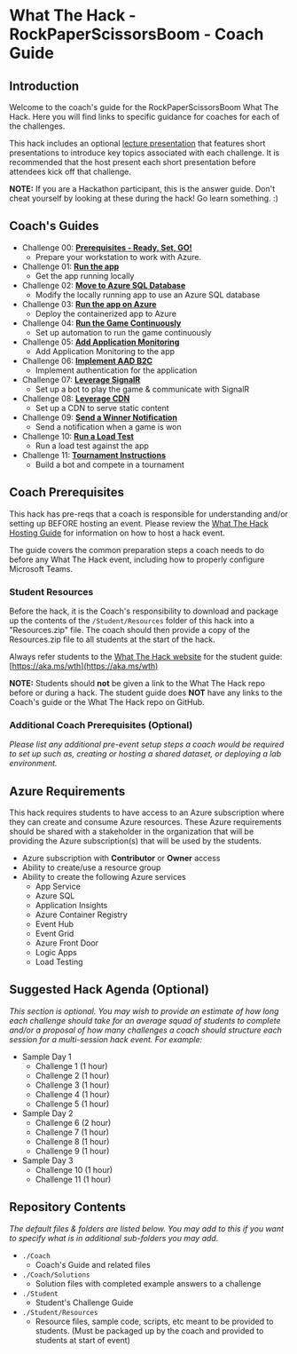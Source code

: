 # What The Hack - RockPaperScissorsBoom - Coach Guide

## Introduction

Welcome to the coach's guide for the RockPaperScissorsBoom What The Hack. Here you will find links to specific guidance for coaches for each of the challenges.

This hack includes an optional [lecture presentation](Lectures.pptx) that features short presentations to introduce key topics associated with each challenge. It is recommended that the host present each short presentation before attendees kick off that challenge.

**NOTE:** If you are a Hackathon participant, this is the answer guide. Don't cheat yourself by looking at these during the hack! Go learn something. :)

## Coach's Guides

- Challenge 00: **[Prerequisites - Ready, Set, GO!](Solution-00.md)**
  - Prepare your workstation to work with Azure.
- Challenge 01: **[Run the app](Solution-01.md)**
  - Get the app running locally
- Challenge 02: **[Move to Azure SQL Database](Solution-02.md)**
  - Modify the locally running app to use an Azure SQL database
- Challenge 03: **[Run the app on Azure](Solution-03.md)**
  - Deploy the containerized app to Azure
- Challenge 04: **[Run the Game Continuously](Solution-04.md)**
  - Set up automation to run the game continuously
- Challenge 05: **[Add Application Monitoring](Solution-05.md)**
  - Add Application Monitoring to the app
- Challenge 06: **[Implement AAD B2C](Solution-06.md)**
  - Implement authentication for the application
- Challenge 07: **[Leverage SignalR](Solution-07.md)**
  - Set up a bot to play the game & communicate with SignalR
- Challenge 08: **[Leverage CDN](Solution-08.md)**
  - Set up a CDN to serve static content
- Challenge 09: **[Send a Winner Notification](Solution-09.md)**
  - Send a notification when a game is won
- Challenge 10: **[Run a Load Test](Solution-10.md)**
  - Run a load test against the app
- Challenge 11: **[Tournament Instructions](Solution-11.md)**
  - Build a bot and compete in a tournament

## Coach Prerequisites

This hack has pre-reqs that a coach is responsible for understanding and/or setting up BEFORE hosting an event. Please review the [What The Hack Hosting Guide](https://aka.ms/wthhost) for information on how to host a hack event.

The guide covers the common preparation steps a coach needs to do before any What The Hack event, including how to properly configure Microsoft Teams.

### Student Resources

Before the hack, it is the Coach's responsibility to download and package up the contents of the `/Student/Resources` folder of this hack into a "Resources.zip" file. The coach should then provide a copy of the Resources.zip file to all students at the start of the hack.

Always refer students to the [What The Hack website](https://aka.ms/wth) for the student guide: [https://aka.ms/wth](https://aka.ms/wth)

**NOTE:** Students should **not** be given a link to the What The Hack repo before or during a hack. The student guide does **NOT** have any links to the Coach's guide or the What The Hack repo on GitHub.

### Additional Coach Prerequisites (Optional)

_Please list any additional pre-event setup steps a coach would be required to set up such as, creating or hosting a shared dataset, or deploying a lab environment._

## Azure Requirements

This hack requires students to have access to an Azure subscription where they can create and consume Azure resources. These Azure requirements should be shared with a stakeholder in the organization that will be providing the Azure subscription(s) that will be used by the students.

- Azure subscription with **Contributor** or **Owner** access
- Ability to create/use a resource group
- Ability to create the following Azure services
  - App Service
  - Azure SQL
  - Application Insights
  - Azure Container Registry
  - Event Hub
  - Event Grid
  - Azure Front Door
  - Logic Apps
  - Load Testing

## Suggested Hack Agenda (Optional)

_This section is optional. You may wish to provide an estimate of how long each challenge should take for an average squad of students to complete and/or a proposal of how many challenges a coach should structure each session for a multi-session hack event. For example:_

- Sample Day 1
  - Challenge 1 (1 hour)
  - Challenge 2 (1 hour)
  - Challenge 3 (1 hour)
  - Challenge 4 (1 hour)
  - Challenge 5 (1 hour)
- Sample Day 2
  - Challenge 6 (2 hour)
  - Challenge 7 (1 hour)
  - Challenge 8 (1 hour)
  - Challenge 9 (1 hour)
- Sample Day 3
  - Challenge 10 (1 hour)
  - Challenge 11 (1 hour)

## Repository Contents

_The default files & folders are listed below. You may add to this if you want to specify what is in additional sub-folders you may add._

- `./Coach`
  - Coach's Guide and related files
- `./Coach/Solutions`
  - Solution files with completed example answers to a challenge
- `./Student`
  - Student's Challenge Guide
- `./Student/Resources`
  - Resource files, sample code, scripts, etc meant to be provided to students. (Must be packaged up by the coach and provided to students at start of event)
